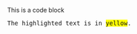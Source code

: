 This is a code block

<pre>
The highlighted text is in <span style="background-color: yellow">yellow</span>.
</pre>


